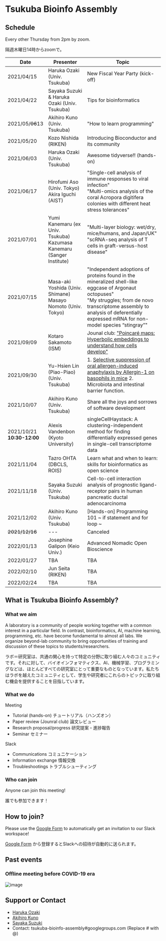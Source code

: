 # Tsukuba Bioinfo Assembly
## Schedule

Every other Thursday from 2pm by zoom.

隔週木曜日14時からzoomで。

| Date | Presenter | Topic |
| -- | -- | -- | 
| 2021/04/15 | Haruka Ozaki (Univ. Tsukuba) | New Fiscal Year Party (kick-off) | 
| 2021/04/22 | Sayaka Suzuki & Haruka Ozaki (Univ. Tsukuba) | Tips for bioinformatics | 
| 2021/05/~~06~~13 | Akihiro Kuno (Univ. Tsukuba) | "How to learn programming" | 
| 2021/05/20 | Kozo Nishida (RIKEN) | Introducing Bioconductor and its community | 
| 2021/06/03 | Haruka Ozaki (Univ. Tsukuba) | Awesome tidyverse!! (hands-on) | 
| 2021/06/17 | Hirofumi Aso (Univ. Tokyo) <br> Akira Iguchi (AIST) | "Single-cell analysis of immune responses to viral infection" <br> "Multi-omics analysis of the coral Acropora digitifera colonies with different heat stress tolerances" | 
| 2021/07/01 | Yumi Kanemaru (ex Univ. Tsukuba) <br> Kazumasa Kanemaru (Sanger Institute) | "Multi-layer biology: wet/dry, mice/humans, and Japan/UK" <br> "scRNA-seq analysis of T cells in graft-versus-host disease" | 
| 2021/07/15 | Masa-aki Yoshida (Univ. Shimane) <br> Masayo Nomoto (Univ. Tokyo) | "Independent adoptions of proteins found in the mineralized shell-like eggcase of Argonaut octopuses" <br> "My struggles; from de novo transcriptome assembly to analysis of deferentially expressed mRNA for non-model species “stingray”" | 
| 2021/09/09 | Kotaro Sakamoto (ISM) | Jounal club: ["Poincaré maps: Hyperbolic embeddings to understand how cells develop"](https://ai.facebook.com/blog/poincare-maps-hyperbolic-embeddings-to-understand-how-cells-develop/) | 
| 2021/09/30 | Yu-Hsien Lin (Piao-Piao) (Univ. Tsukuba)| 1. [Selective suppression of oral allergen-induced anaphylaxis by Allergin-1 on basophils in mice]( https://academic.oup.com/intimm/article/32/3/213/5622929) 2. Microbiota and intestinal barrier function. | 
| 2021/10/07 | Akihiro Kuno (Univ. Tsukuba) | Share all the joys and sorrows of software development | 
| 2021/10/21 <br> **10:30-12:00** | Alexis Vandenbon (Kyoto University) | singleCellHaystack: A clustering-independent method for finding differentially expressed genes in single-cell transcriptome data | 
| 2021/11/04 | Tazro OHTA (DBCLS, ROIS) | Learn what and when to learn: skills for bioinformatics as open science | 
| 2021/11/18 | Sayaka Suzuki (Univ. Tsukuba) | Cell-to-cell interaction analysis of prognostic ligand-receptor pairs in human pancreatic ductal adenocarcinoma | 
| 2021/12/02 | Akihiro Kuno (Univ. Tsukuba) | [Hands-on] Programming 101 ~ if statement and for loop ~ | 
| ~~2021/12/16~~ | --- | Canceled |
| 2022/01/13 | Josephine Galipon (Keio Univ.) | Advanced Nomadic Open Bioscience | 
| 2022/01/27 | TBA | TBA | 
| 2022/02/10 | Jun Seita (RIKEN) | TBA | 
| 2022/02/24 | TBA | TBA | 


## What is Tsukuba Bioinfo Assembly?

### What we aim

A laboratory is a community of people working together with a common interest in a particular field. In contrast, bioinformatics, AI, machine learning, programming, etc. have become fundamental to almost all labs. We organize beyond-lab community to bring opportunities of training and discussion of these topics to students/researchers.

ラボ＝研究室は、共通の関心を持って特定の分野に取り組む人々のコミュニティです。それに対して、バイオインフォマティクス、AI、機械学習、プログラミングなどは、ほとんどすべての研究室にとって重要なものとなっています。私たちはラボを越えたコミュニティとして、学生や研究者にこれらのトピックに取り組む機会を提供することを目指しています。

### What we do

Meeting

- Tutorial (hands-on)  チュートリアル（ハンズオン）
- Paper review (Jounral club)  論文レビュー
- Research proposal/progress  研究提案・進捗報告
- Seminar  セミナー


Slack

- Communications  コミュニケーション
- Information exchange  情報交換
- Troubleshootings  トラブルシューティング


### Who can join

Anyone can join this meeting!

誰でも参加できます！

## How to join?

Please use the [Google Form](https://forms.gle/CjqDFPbP1xjtJaFh6) to automatically get an invitation to our Slack workspace!

[Google Form](https://forms.gle/CjqDFPbP1xjtJaFh6) から登録するとSlackへの招待が自動的に送られます。

## Past events

### Offline meeting before COVID-19 era

![image](https://user-images.githubusercontent.com/2063184/114187841-69386080-9983-11eb-8c13-97313a4be3f3.png)


## Support or Contact

- [Haruka Ozaki](https://github.com/yuifu)
- [Akihiro Kuno](https://github.com/akikuno)
- [Sayaka Suzuki](https://github.com/sayasuzu)
- Contact: tsukuba-bioinfo-assembly#googlegroups.com (Replace # with @)

